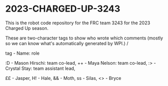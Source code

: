 # 2023-CHARGED-UP-3243
This is the robot code repository for the FRC team 3243 for the 2023 Charged Up season. 


These are two-character tags to show who wrote which comments (mostly so we can know what's automatically generated by WPI.) \/

tag - Name: role 

:D - Mason Hirschi: team co-lead,
++ - Maya Nelson: team co-lead,
:> - Crystal Stay: team assistant lead,

££ - Jasper,
H! - Hale,
&& - Moth,
ss - Silas,
<> - Bryce
